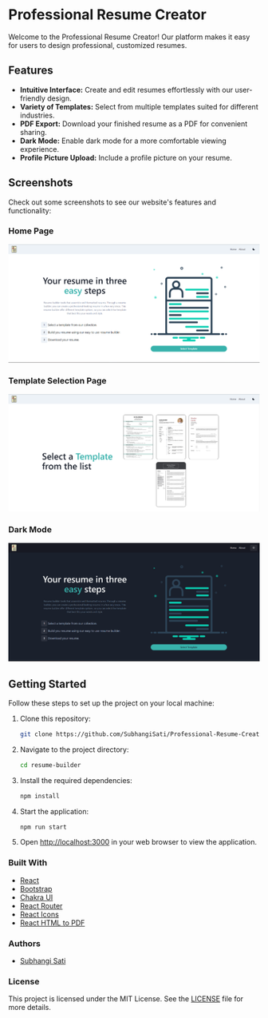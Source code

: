 # Professional Resume Creator

Welcome to the Professional Resume Creator! Our platform makes it easy for users to design professional, customized resumes.

## Features

- **Intuitive Interface:** Create and edit resumes effortlessly with our user-friendly design.
- **Variety of Templates:** Select from multiple templates suited for different industries.
- **PDF Export:** Download your finished resume as a PDF for convenient sharing.
- **Dark Mode:** Enable dark mode for a more comfortable viewing experience.
- **Profile Picture Upload:** Include a profile picture on your resume.

## Screenshots

Check out some screenshots to see our website's features and functionality:

### Home Page
![Home Page](I1.png)

### Template Selection Page
![Select Template](I2.png)

### Dark Mode
![Dark Mode](I3.png)

## Getting Started

Follow these steps to set up the project on your local machine:

1. Clone this repository:
    ```bash
    git clone https://github.com/SubhangiSati/Professional-Resume-Creator.git
    ```

2. Navigate to the project directory:
    ```bash
    cd resume-builder
    ```

3. Install the required dependencies:
    ```bash
    npm install
    ```

4. Start the application:
    ```bash
    npm run start
    ```

5. Open [http://localhost:3000](http://localhost:3000) in your web browser to view the application.

### Built With

- [React](https://reactjs.org/)
- [Bootstrap](https://getbootstrap.com/)
- [Chakra UI](https://chakra-ui.com/)
- [React Router](https://reactrouter.com/)
- [React Icons](https://react-icons.github.io/react-icons/)
- [React HTML to PDF](https://www.npmjs.com/package/react-html-to-pdf)

### Authors

- [Subhangi Sati](https://github.com/SubhangiSati)


### License

This project is licensed under the MIT License. See the [LICENSE](LICENSE) file for more details.

